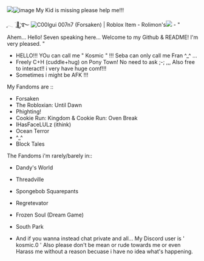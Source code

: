<img src="blob:chrome-untrusted://media-app/b1a7c607-20a5-4b3e-a2dd-4aacaf7d1a37" />![image](https://github.com/user-attachments/assets/7bea4c18-07ba-4444-b937-ed28c7caefcc)
My Kid is missing please help me!!!

ִֶָ𓂃 ࣪ ִֶָ🐇་༘࿐  <img src="https://tr.rbxcdn.com/180DAY-b86ded0a2c1592423f8f818e5bffb040/420/420/Hat/Webp/noFilter" alt="C00lgui 007n7 (Forsaken) | Roblox Item - Rolimon&#39;s"/>![](https://github.com/user-attachments/36bb09ef-655e-43d6-9ea5-a7f4cf05603d) - " Ahem... Hello! Seven speaking here... Welcome to my Github & README! I'm very pleased. "

- HELLO!!! YOu can call me " Kosmic " !!! Seba can only call me Fran ^_^ ...
- Freely C+H (cuddle+hug) on Pony Town! No need to ask ;-; ,,, Also free to interact!! i very have huge comf!!!
- Sometimes i might be AFK !!! 

My Fandoms are ::
- Forsaken
- The Robloxian: Until Dawn
- Phighting!
- Cookie Run: Kingdom & Cookie Run: Oven Break
- IHasFaceLULz (ithink)
- Ocean Terror
- ^_^
- Block Tales

The Fandoms i'm rarely/barely in::
- Dandy's World
- Threadville
- Spongebob Squarepants
- Regretevator
- Frozen Soul (Dream Game)
- South Park

- And if you wanna instead chat private and all... My Discord user is ' kosmic.0 '
Also please don't be mean or rude towards me or even Harass me without a reason becuase i have no idea what's happening.
